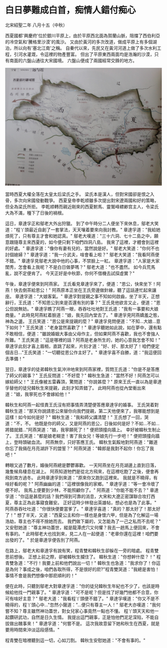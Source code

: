 # 白日夢難成白首，痴情人錯付痴心

北宋紹聖二年 八月十五（中秋）

西夏國都'興慶府'位於銀川平原上，由於平原西北面為賀蘭山脈，阻擋了西伯利亞的冷空氣和'騰格里沙漠'的風沙。 又由於黃河的多次改道，做成平原上有多個湖泊，所以向有'塞北江南'之稱。 自秦代以來，先民又在黃河河道上做了多次水利工程，引河水灌溉，令這裡的物產豐富。 但出了平原東西兩面均是浩瀚的沙漠，只有南面的六盤山通往大宋國境。 六盤山便成了兩國經常交鋒的地方。

![西夏](../images/101201_130320.jpg)

當時西夏大權全落在太皇太后梁氏之手。 梁氏本是漢人，但對宋國卻是恨之入骨，多次向宋國發動戰爭。 西夏皇帝李乾顺雖多次提出對宋遼兩國和好的策略，但全為梁氏所拒。 李乾顺轉而親近剛來的西夏駙馬、靈鷲峰縹緲宫主人，令梁氏大為不滿，種下了日後的禍根。

這日，章達孚正和鄔老大外出狩獵。 到了中午時分二人便坐下來休息，鄔老大笑道："程丫頭最近自創了一套掌法，天天嚷着要來向我討教。" 章達孚道："我給她煩死了，只有尊主才會和她認真。" 鄔老大嘆道："三十六洞、七十二島之中，願意跟隨尊主來西夏的，如今便只剩下咱們四洞八島。 我來了這裡，才體會到這裡的好處。" 章達孚道："像你有妻有兒的，當然說是好。" 鄔老大笑道："你何不也討個媳婦？" 章達孚道："我一介武夫，啥會看上啦？" 鄔老大笑道："我看阿燕便不錯。" 章達孚見鄔老大說中他的心事，不禁臉上一紅。 章達孚道："人家是大家閨秀，怎會看上我呢？不是白日做夢嗎？" 鄔老大道："也不盡然。 如今兵荒馬亂，說不定便肯了。 今天正好是中秋節，你何不借機去試探虛實？"

午後，章達孚便來到阿燕家。 王氏看見章達孚來了，便道："恩公，快來坐下！阿燕！快去倒茶給恩公！" 阿燕原本正坐在王氏旁邊做針線，聽了這話連忙起來讓座。 章達孚道："大娘客氣。" 章達孚對提親之事不知如何啟齒，坐了半天，正想辭行，王氏道："不知恩公到來是否還有別的事？" 王氏見他欲言又止，便道："恩公但說無妨。" 章達孚瞧了阿燕一眼，吞吞吐吐地對王氏道："我有一事要和大娘商量。" 此時見阿燕紅着臉道："娘，我先回內堂去了。" 章達孚見阿燕嬌羞之態，神為之盪。 王氏笑道："恩公是來提親的麼？" 章達孚見問便道："不知...大娘...意下如何？" 王氏笑道："老身當然喜歡了！" 章達孚聽她如此說，如在夢中，還有點不敢相信，便道："雖說婚姻大事由父母作主，但如果阿燕不喜歡，我也不會強人所難。" 王氏笑道："這是哪裡的話？阿燕是老身所生的，她的心意我怎會不知！" 章達孚此刻才喜上眉梢，直跳了起來，片刻才道："好、好、那太好了！咱們便定個吉日..."王氏笑道："一切聽從恩公作主好了。" 章達孚喜不自勝，道："我這便回去準備！"

翌日，章達孚的徒弟韓秋生氣沖沖地來到阿燕家裡，質問王氏道："你是不是答應了師父的親事？" 王氏反問道："不好麼？" 韓秋生急道："當然不好！阿燕怎可以嫁給師父！" 王氏像被五雷轟頂，驚問道："你說甚麼？" 原來王氏一直以為是章達孚替他的徒兒韓秋生來提親，此刻才知弄錯了。 此時阿燕也從內堂衝出來道："娘，我寧死也不會嫁給他！"

韓秋生和阿燕一起怪責王氏沒有把事情弄清楚便答應章達孚的婚事。 王氏哭着對韓秋生道："那天你說請恩公來替你向我們提親，第二天他便來了，我哪能想到是這樣！如今如何是好？" 韓秋生道："我和師父講清楚！" 王氏想了一回，哭道："不，不。 他既是你的師父，又是阿燕的恩公，日後如何是好？不如...不如...將錯就錯..."阿燕哭道："娘，我寧願死了！" 便把頭撞向牆上。 幸好被韓秋生制止了。 王氏哭道："都是娘老糊塗！害了我女兒！等娘先行一步吧！" 便把頭撞向牆上，登時頭破血流。 阿燕無奈，只好答應王氏。 韓秋生氣餒地對阿燕道："難道你忘了我倆在月亮湖許下的盟誓？" 阿燕哭道："韓郎是我對不起你！你忘了我吧！"

轉眼又過了數月，婚後阿燕總是鬱鬱寡歡。 一天阿燕坐在月亮湖邊上直到日落，幾隻候鳥棲息在湖上。 阿燕知道牠們是從北方飛來，在這裡吃飽了之後，便會再飛到南方過冬。 此時章達孚到來道："原來你又跑到這裡來。 我就是不曉得，有啥好看的呢？" 阿燕幽幽的道："這裡很像我的家鄉。" 章達孚道："等一會冷壞了便不好。 我馬上便要到少林，不能照顧你了。" 阿燕道："你能不能不去？" 章達孚道："你這是甚麼的話？我們得到可靠的消息，大宋和大遼正密謀聯合攻打西夏，尊主正為此事寢食難安。 正好這時少林發出英雄帖，想必也是為了此事。" 阿燕吞吞吐吐道："你很快便要當爹了。" 章達孚喜道："真的？那太好了！那太好了！" 想了半天，又道："西夏公主和你一樣也是身懷六甲，但是為了化解這一場浩劫，尊主也不得不捨她而去。 我們做下屬的，又怎能為了一己之私而不去呢？" 又安慰她道："尊主神功蓋世，縱是龍潭虎穴又何懼？我去一趟馬上便回來，不會有事的。" 此時鄔老大也找到來，見二人在一起便道："老章你還在這裡！咱們要出發的了。" 於是章達孚便告別了阿燕。

在路上，鄔老大和章達孚有說有笑，程青雙和韓秋生卻躲在一旁的暗處。 程青雙思前想後。 正想上前之際，卻被韓秋生攔住了。 韓秋生道："你想幹什麼？！" 程青雙急道："不行！我要上前和他們說出一切！" 韓秋生也急道："我求你了！你這是為何？事成之後，咱們各取所得，不是很好的麽?"程青雙哭道："我總是害怕！事情不會是我們想像中那麽順利的！"

便在此時，只聽到鄔老大對章達孚道："你的徒兒韓秋生年紀也不少了，也該是時候給他找一門親事了。" 章達孚道："可不是呢？但是找了好幾門他都不合意，你可有啥好主意？" 鄔老大道："我看程丫頭便不錯了。" 章達孚嘆道："你又不是不曉得的，程丫頭心中..."忽然小聲道："...便只有尊主一人！" 鄔老大亦嘆道："我何嘗不知？尊主雖然神功蓋世，對女兒家心事竟然一點也不懂。 程丫頭天天和他一起鑽研武功，自然是日久生情。 我提出這門親事，正是怕他們泥足深陷，不能自拔做出醜事來！" 章達孚道："何嘗不是。 這次我故意留下她和秋生在西夏，就是要用時間來沖淡這段感情。"

程青雙在暗裡聽到這一切，心如刀割。 韓秋生安慰她道："不會有事的。"
